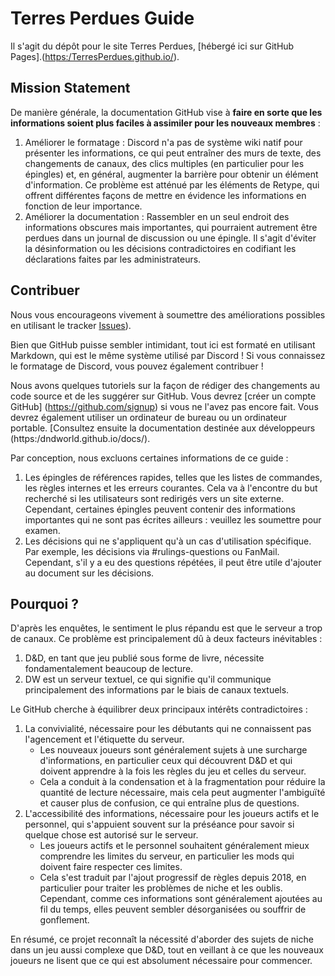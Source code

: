 # Terres Perdues Guide

Il s'agit du dépôt pour le site Terres Perdues, [hébergé ici sur GitHub Pages].([https:/TerresPerdues.github.io/](https://terresperdues.github.io/Terresperdues/)).

## Mission Statement

De manière générale, la documentation GitHub vise à **faire en sorte que les informations soient plus faciles à assimiler pour les nouveaux membres** :

1. Améliorer le formatage : Discord n'a pas de système wiki natif pour présenter les informations, ce qui peut entraîner des murs de texte, des changements de canaux, des clics multiples (en particulier pour les épingles) et, en général, augmenter la barrière pour obtenir un élément d'information. Ce problème est atténué par les éléments de Retype, qui offrent différentes façons de mettre en évidence les informations en fonction de leur importance.
2. Améliorer la documentation : Rassembler en un seul endroit des informations obscures mais importantes, qui pourraient autrement être perdues dans un journal de discussion ou une épingle. Il s'agit d'éviter la désinformation ou les décisions contradictoires en codifiant les déclarations faites par les administrateurs.

## Contribuer

Nous vous encourageons vivement à soumettre des améliorations possibles en utilisant le tracker [Issues](https://github.com/TerresPerdues/Terresperdues/issues)). 

Bien que GitHub puisse sembler intimidant, tout ici est formaté en utilisant Markdown, qui est le même système utilisé par Discord ! Si vous connaissez le formatage de Discord, vous pouvez également contribuer !

Nous avons quelques tutoriels sur la façon de rédiger des changements au code source et de les suggérer sur GitHub. Vous devrez [créer un compte GitHub] (https://github.com/signup) si vous ne l'avez pas encore fait. Vous devrez également utiliser un ordinateur de bureau ou un ordinateur portable. [Consultez ensuite la documentation destinée aux développeurs (https:/dndworld.github.io/docs/).

Par conception, nous excluons certaines informations de ce guide :

1. Les épingles de références rapides, telles que les listes de commandes, les règles internes et les erreurs courantes. Cela va à l'encontre du but recherché si les utilisateurs sont redirigés vers un site externe. Cependant, certaines épingles peuvent contenir des informations importantes qui ne sont pas écrites ailleurs : veuillez les soumettre pour examen.
2. Les décisions qui ne s'appliquent qu'à un cas d'utilisation spécifique. Par exemple, les décisions via #rulings-questions ou FanMail. Cependant, s'il y a eu des questions répétées, il peut être utile d'ajouter au document sur les décisions.

## Pourquoi ?

D'après les enquêtes, le sentiment le plus répandu est que le serveur a trop de canaux. Ce problème est principalement dû à deux facteurs inévitables :

1. D&D, en tant que jeu publié sous forme de livre, nécessite fondamentalement beaucoup de lecture.
2. DW est un serveur textuel, ce qui signifie qu'il communique principalement des informations par le biais de canaux textuels.

Le GitHub cherche à équilibrer deux principaux intérêts contradictoires :

1. La convivialité, nécessaire pour les débutants qui ne connaissent pas l'agencement et l'étiquette du serveur. 
   - Les nouveaux joueurs sont généralement sujets à une surcharge d'informations, en particulier ceux qui découvrent D&D et qui doivent apprendre à la fois les règles du jeu et celles du serveur.
   - Cela a conduit à la condensation et à la fragmentation pour réduire la quantité de lecture nécessaire, mais cela peut augmenter l'ambiguïté et causer plus de confusion, ce qui entraîne plus de questions.
2. L'accessibilité des informations, nécessaire pour les joueurs actifs et le personnel, qui s'appuient souvent sur la préséance pour savoir si quelque chose est autorisé sur le serveur.
   - Les joueurs actifs et le personnel souhaitent généralement mieux comprendre les limites du serveur, en particulier les mods qui doivent faire respecter ces limites.
   - Cela s'est traduit par l'ajout progressif de règles depuis 2018, en particulier pour traiter les problèmes de niche et les oublis. Cependant, comme ces informations sont généralement ajoutées au fil du temps, elles peuvent sembler désorganisées ou souffrir de gonflement.

En résumé, ce projet reconnaît la nécessité d'aborder des sujets de niche dans un jeu aussi complexe que D&D, tout en veillant à ce que les nouveaux joueurs ne lisent que ce qui est absolument nécessaire pour commencer.

